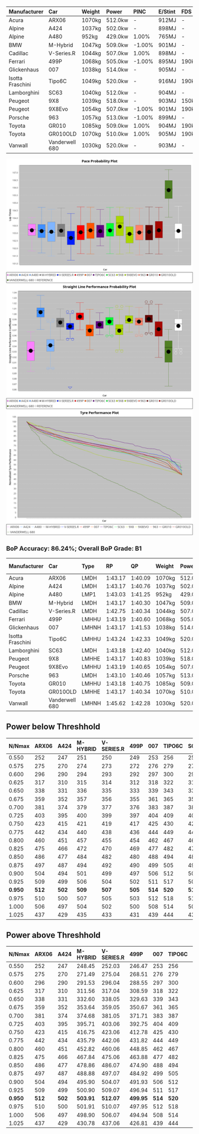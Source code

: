 | Manufacturer     | Car            | Weight | Power   | PINC    | E/Stint | FDS     |
|:-|:-|:-|:-|:-|:-|:-|
| Acura            | ARX06          | 1070kg | 512.0kw |    -    | 912MJ   |    -    |
| Alpine           | A424           | 1037kg | 502.0kw |    -    | 898MJ   |    -    |
| Alpine           | A480           | 952kg  | 429.0kw | 1.00%   | 765MJ   |    -    |
| BMW              | M-Hybrid       | 1047kg | 509.0kw | -1.00%  | 901MJ   |    -    |
| Cadillac         | V-Series.R     | 1044kg | 507.0kw | 1.00%   | 898MJ   |    -    |
| Ferrari          | 499P           | 1068kg | 505.0kw | -1.00%  | 895MJ   | 190kph  |
| Glickenhaus      | 007            | 1038kg | 514.0kw |    -    | 905MJ   |    -    |
| Isotta Fraschini | Tipo6C         | 1049kg | 520.0kw |    -    | 916MJ   | 190kph  |
| Lamborghini      | SC63           | 1040kg | 512.0kw |    -    | 904MJ   |    -    |
| Peugeot          | 9X8            | 1039kg | 518.0kw |    -    | 903MJ   | 150kph  |
| Peugeot          | 9X8Evo         | 1054kg | 507.0kw | -1.00%  | 901MJ   | 190kph  |
| Porsche          | 963            | 1057kg | 513.0kw | -1.00%  | 899MJ   |    -    |
| Toyota           | GR010          | 1085kg | 509.0kw | 1.00%   | 904MJ   | 190kph  |
| Toyota           | GR010OLD       | 1070kg | 510.0kw | 1.00%   | 905MJ   | 190kph  |
| Vanwall          | Vanderwell 680 | 1030kg | 520.0kw |    -    | 903MJ   |    -    |

![PACECHART](./IMG/ACOMETHOD.png)
![STRAIGHTLINEPERFORMANCECHART](./IMG/ACOMETHOD_sp.png)
![TYREPERFORMANCECHART](./IMG/ACOMETHOD_tw.png)

### BoP Accuracy: 86.24%; Overall BoP Grade: B1
| Manufacturer     | Car            | Type  | RP      | QP      | Weight | Power¹  | Threshhold | PINC    | Power²   | E/Stint | AVG Vmax  | FDS     | RDLC | L/Stint | BOP-Grade | Model Accuracy | Model Points | Match%  | SimDiff |
|:-|:-|:-|:-|:-|:-|:-|:-|:-|:-|:-|:-|:-|:-|:-|:-|:-|:-|:-|:-|
| Acura            | ARX06          | LMDH  | 1:43.17 | 1:40.09 | 1070kg | 512.0kw | 210.0kph   |    -    | 512.00kw |  912MJ  | 286.70kph |    -    | 1.00 | 33      | +D1       | 100.00%        | 995          | 68.84%  | #       |
| Alpine           | A424           | LMDH  | 1:43.17 | 1:40.76 | 1037kg | 502.0kw | 210.0kph   |    -    | 502.00kw |  898MJ  | 298.13kph |    -    | 1.01 | 33      | ~A1       | 86.43%         | 618          | 95.65%  | ±0.13s  |
| Alpine           | A480           | LMP1  | 1:43.03 | 1:41.25 |  952kg | 429.0kw | 210.0kph   | 1.00%   | 433.30kw |  765MJ  | 287.11kph |    -    | 0.97 | 31      | ~A1       | 68.63%         | 967          | 100.00% | #       |
| BMW              | M-Hybrid       | LMDH  | 1:43.17 | 1:40.30 | 1047kg | 509.0kw | 210.0kph   | -1.00%  | 503.90kw |  901MJ  | 295.08kph |    -    | 1.01 | 33      | +A2       | 93.77%         | 1672         | 90.06%  | ±0.20s  |
| Cadillac         | V-Series.R     | LMDH  | 1:42.75 | 1:40.34 | 1044kg | 507.0kw | 210.0kph   | 1.00%   | 512.10kw |  898MJ  | 293.57kph |    -    | 1.02 | 33      | -B2       | 83.12%         | 1921         | 80.06%  | ±0.26s  |
| Ferrari          | 499P           | LMHHU | 1:43.19 | 1:40.60 | 1068kg | 505.0kw | 210.0kph   | -1.00%  | 500.00kw |  895MJ  | 295.01kph | 190kph  | 1.02 | 33      | ~A1       | 69.49%         | 1950         | 100.00% | ±0.02s  |
| Glickenhaus      | 007            | LMHNH | 1:43.17 | 1:41.53 | 1038kg | 514.0kw | 210.0kph   |    -    | 514.00kw |  905MJ  | 294.22kph |    -    | 0.95 | 33      | ~A1       | 89.50%         | 1518         | 100.00% | #       |
| Isotta Fraschini | Tipo6C         | LMHHU | 1:43.24 | 1:42.33 | 1049kg | 520.0kw | 210.0kph   |    -    | 520.00kw |  916MJ  | 295.95kph | 190kph  | 1.06 | 33      | +C2       | 73.56%         | 64           | 73.31%  | ±0.17s  |
| Lamborghini      | SC63           | LMDH  | 1:43.18 | 1:42.40 | 1040kg | 512.0kw | 210.0kph   |    -    | 512.00kw |  904MJ  | 296.22kph |    -    | 1.05 | 33      | +A2       | 95.82%         | 459          | 93.82%  | ±0.17s  |
| Peugeot          | 9X8            | LMHHE | 1:43.17 | 1:40.83 | 1039kg | 518.0kw | 210.0kph   |    -    | 518.00kw |  903MJ  | 293.97kph | 150kph  | 1.02 | 33      | ~A1       | 88.75%         | 2383         | 100.00% | ±0.39s  |
| Peugeot          | 9X8Evo         | LMHHU | 1:43.19 | 1:40.65 | 1054kg | 507.0kw | 210.0kph   | -1.00%  | 501.90kw |  901MJ  | 295.26kph | 190kph  | 1.00 | 33      | ~A1       | 66.97%         | 221          | 100.00% | #       |
| Porsche          | 963            | LMDH  | 1:43.10 | 1:40.46 | 1057kg | 513.0kw | 210.0kph   | -1.00%  | 507.90kw |  899MJ  | 294.87kph |    -    | 1.00 | 33      | ~A1       | 81.02%         | 5243         | 100.00% | ±0.12s  |
| Toyota           | GR010          | LMHHU | 1:43.18 | 1:40.75 | 1085kg | 509.0kw | 210.0kph   | 1.00%   | 514.10kw |  904MJ  | 294.45kph | 190kph  | 1.01 | 33      | ~A1       | 73.70%         | 2701         | 100.00% | ±0.31s  |
| Toyota           | GR010OLD       | LMHHE | 1:43.17 | 1:40.34 | 1070kg | 510.0kw | 210.0kph   | 1.00%   | 515.10kw |  905MJ  | 292.92kph | 190kph  | 1.03 | 33      | ~A1       | 99.03%         | 1536         | 95.13%  | #       |
| Vanwall          | Vanderwell 680 | LMHNH | 1:45.62 | 1:42.28 | 1030kg | 520.0kw | 210.0kph   |    -    | 520.00kw |  903MJ  | 289.21kph |    -    | 1.01 | 33      | +Ω2       | 97.01%         | 649          | -3.24%  | #       |

## Power below Threshhold
| N/Nmax    | ARX06   | A424    | M-HYBRID | V-SERIES.R | 499P    | 007     | TIPO6C  | SC63    | 9X8     | 9X8EVO  | 963     | GR010   | GR010OLD | VANDERWELL 680 | ​     | RPM      | A480       |
|:-|:-|:-|:-|:-|:-|:-|:-|:-|:-|:-|:-|:-|:-|:-|:-|:-|:-|
|  0.550    |  252    |  247    |  251     |  250       |  249    |  253    |  256    |  252    |  255    |  250    |  253    |  251    |  251     |  256           |  ​    |   --     |  0.00      |
|  0.575    |  275    |  270    |  274     |  273       |  272    |  276    |  279    |  275    |  278    |  273    |  276    |  274    |  274     |  279           |  ​    |   --     |  0.00      |
|  0.600    |  296    |  290    |  294     |  293       |  292    |  297    |  300    |  296    |  299    |  293    |  296    |  294    |  295     |  300           |  ​    |   --     |  0.00      |
|  0.625    |  317    |  310    |  315     |  314       |  312    |  318    |  322    |  317    |  321    |  314    |  317    |  315    |  316     |  322           |  ​    |   --     |  0.00      |
|  0.650    |  338    |  331    |  336     |  335       |  333    |  339    |  343    |  338    |  342    |  335    |  338    |  336    |  337     |  343           |  ​    |   --     |  0.00      |
|  0.675    |  359    |  352    |  357     |  356       |  355    |  361    |  365    |  359    |  364    |  356    |  360    |  357    |  358     |  365           |  ​    |   --     |  0.00      |
|  0.700    |  381    |  374    |  379     |  377       |  376    |  383    |  387    |  381    |  386    |  377    |  382    |  379    |  380     |  387           |  ​    |   --     |  0.00      |
|  0.725    |  403    |  395    |  400     |  399       |  397    |  404    |  409    |  403    |  407    |  399    |  403    |  400    |  401     |  409           |  ​    |   --     |  0.00      |
|  0.750    |  423    |  415    |  421     |  419       |  417    |  425    |  430    |  423    |  428    |  419    |  424    |  421    |  422     |  430           |  ​    |   --     |  0.00      |
|  0.775    |  442    |  434    |  440     |  438       |  436    |  444    |  449    |  442    |  447    |  438    |  443    |  440    |  441     |  449           |  ​    |  5000    |  253.45    |
|  0.800    |  460    |  451    |  457     |  455       |  454    |  462    |  467    |  460    |  465    |  455    |  461    |  457    |  458     |  467           |  ​    |  5500    |  299.53    |
|  0.825    |  475    |  466    |  472     |  470       |  469    |  477    |  482    |  475    |  480    |  470    |  476    |  472    |  473     |  482           |  ​    |  6000    |  334.60    |
|  0.850    |  486    |  477    |  484     |  482       |  480    |  488    |  494    |  486    |  492    |  482    |  487    |  484    |  485     |  494           |  ​    |  6500    |  377.67    |
|  0.875    |  497    |  487    |  494     |  492       |  490    |  499    |  505    |  497    |  503    |  492    |  498    |  494    |  495     |  505           |  ​    |  7000    |  421.75    |
|  0.900    |  504    |  494    |  501     |  499       |  497    |  506    |  512    |  504    |  510    |  499    |  505    |  501    |  502     |  512           |  ​    |  7500    |  432.77    |
|  0.925    |  509    |  499    |  506     |  504       |  502    |  511    |  517    |  509    |  515    |  504    |  510    |  506    |  507     |  517           |  ​    |  8000    |  428.77    |
| **0.950** | **512** | **502** | **509**  | **507**    | **505** | **514** | **520** | **512** | **518** | **507** | **513** | **509** | **510**  | **520**        | **​** | **8500** | **431.77** |
|  0.975    |  510    |  500    |  507     |  505       |  503    |  512    |  518    |  510    |  516    |  505    |  511    |  507    |  508     |  518           |  ​    |  9000    |  215.38    |
|  1.000    |  506    |  497    |  504     |  502       |  500    |  508    |  514    |  506    |  512    |  502    |  507    |  504    |  505     |  514           |  ​    |   --     |  0.00      |
|  1.025    |  437    |  429    |  435     |  433       |  431    |  439    |  444    |  437    |  442    |  433    |  438    |  435    |  436     |  444           |  ​    |   --     |  0.00      |

## Power above Threshhold
| N/Nmax    | ARX06   | A424    | M-HYBRID   | V-SERIES.R | 499P       | 007     | TIPO6C  | SC63    | 9X8     | 9X8EVO     | 963        | GR010      | GR010OLD   | VANDERWELL 680 | ​     | RPM      | A480       |
|:-|:-|:-|:-|:-|:-|:-|:-|:-|:-|:-|:-|:-|:-|:-|:-|:-|:-|
|  0.550    |  252    |  247    |  248.45    |  252.03    |  246.47    |  253    |  256    |  252    |  255    |  247.46    |  250.43    |  253.04    |  254.05    |  256           |  ​    |   --     |  0.00      |
|  0.575    |  275    |  270    |  271.49    |  275.04    |  268.51    |  276    |  279    |  275    |  278    |  270.50    |  273.47    |  276.05    |  277.05    |  279           |  ​    |   --     |  0.00      |
|  0.600    |  296    |  290    |  291.53    |  296.04    |  288.55    |  297    |  300    |  296    |  299    |  290.54    |  293.50    |  297.05    |  297.06    |  300           |  ​    |   --     |  0.00      |
|  0.625    |  317    |  310    |  311.56    |  317.04    |  308.59    |  318    |  322    |  317    |  321    |  310.58    |  314.54    |  318.06    |  319.06    |  322           |  ​    |   --     |  0.00      |
|  0.650    |  338    |  331    |  332.60    |  338.05    |  329.63    |  339    |  343    |  338    |  342    |  331.61    |  335.57    |  339.06    |  340.07    |  343           |  ​    |   --     |  0.00      |
|  0.675    |  359    |  352    |  353.64    |  359.05    |  350.67    |  361    |  365    |  359    |  364    |  352.65    |  356.61    |  361.06    |  362.07    |  365           |  ​    |   --     |  0.00      |
|  0.700    |  381    |  374    |  374.68    |  381.05    |  371.71    |  383    |  387    |  381    |  386    |  373.69    |  377.65    |  383.07    |  383.07    |  387           |  ​    |   --     |  0.00      |
|  0.725    |  403    |  395    |  395.71    |  403.06    |  392.75    |  404    |  409    |  403    |  407    |  394.73    |  399.68    |  404.07    |  405.08    |  409           |  ​    |   --     |  0.00      |
|  0.750    |  423    |  415    |  416.75    |  423.06    |  412.78    |  425    |  430    |  423    |  428    |  414.77    |  419.72    |  425.07    |  426.08    |  430           |  ​    |   --     |  0.00      |
|  0.775    |  442    |  434    |  435.79    |  442.06    |  431.82    |  444    |  449    |  442    |  447    |  433.80    |  438.75    |  444.08    |  445.09    |  449           |  ​    |  5000    |  253.45    |
|  0.800    |  460    |  451    |  452.82    |  460.06    |  448.85    |  462    |  467    |  460    |  465    |  450.84    |  455.78    |  462.08    |  463.09    |  467           |  ​    |  5500    |  299.53    |
|  0.825    |  475    |  466    |  467.84    |  475.06    |  463.88    |  477    |  482    |  475    |  480    |  465.86    |  470.81    |  477.08    |  478.09    |  482           |  ​    |  6000    |  334.60    |
|  0.850    |  486    |  477    |  478.86    |  486.07    |  474.90    |  488    |  494    |  486    |  492    |  476.88    |  482.83    |  488.09    |  489.09    |  494           |  ​    |  6500    |  377.67    |
|  0.875    |  497    |  487    |  488.88    |  497.07    |  484.92    |  499    |  505    |  497    |  503    |  486.90    |  492.84    |  499.09    |  500.10    |  505           |  ​    |  7000    |  421.75    |
|  0.900    |  504    |  494    |  495.90    |  504.07    |  491.93    |  506    |  512    |  504    |  510    |  493.92    |  499.86    |  506.09    |  507.10    |  512           |  ​    |  7500    |  432.77    |
|  0.925    |  509    |  499    |  500.90    |  509.07    |  496.94    |  511    |  517    |  509    |  515    |  498.92    |  504.86    |  511.09    |  512.10    |  517           |  ​    |  8000    |  428.77    |
| **0.950** | **512** | **502** | **503.91** | **512.07** | **499.95** | **514** | **520** | **512** | **518** | **501.93** | **507.87** | **514.09** | **515.10** | **520**        | **​** | **8500** | **431.77** |
|  0.975    |  510    |  500    |  501.91    |  510.07    |  497.95    |  512    |  518    |  510    |  516    |  499.93    |  505.87    |  512.09    |  513.10    |  518           |  ​    |  9000    |  215.38    |
|  1.000    |  506    |  497    |  498.90    |  506.07    |  494.94    |  508    |  514    |  506    |  512    |  496.92    |  502.86    |  508.09    |  509.10    |  514           |  ​    |   --     |  0.00      |
|  1.025    |  437    |  429    |  430.78    |  437.06    |  426.81    |  439    |  444    |  437    |  442    |  428.79    |  433.74    |  439.08    |  440.09    |  444           |  ​    |   --     |  0.00      |
